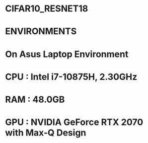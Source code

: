 # CIFAR10_RESNET18

# ENVIRONMENTS
# On Asus Laptop Environment
# CPU : Intel i7-10875H, 2.30GHz
# RAM : 48.0GB
# GPU : NVIDIA GeForce RTX 2070 with Max-Q Design
